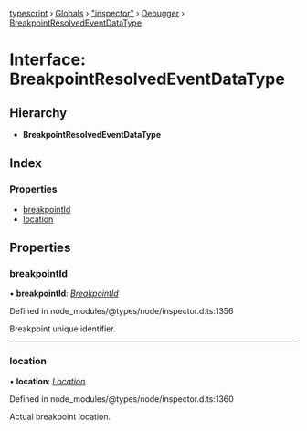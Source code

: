 [typescript](../README.md) › [Globals](../globals.md) › ["inspector"](../modules/_inspector_.md) › [Debugger](../modules/_inspector_.debugger.md) › [BreakpointResolvedEventDataType](_inspector_.debugger.breakpointresolvedeventdatatype.md)

# Interface: BreakpointResolvedEventDataType

## Hierarchy

* **BreakpointResolvedEventDataType**

## Index

### Properties

* [breakpointId](_inspector_.debugger.breakpointresolvedeventdatatype.md#breakpointid)
* [location](_inspector_.debugger.breakpointresolvedeventdatatype.md#location)

## Properties

###  breakpointId

• **breakpointId**: *[BreakpointId](../modules/_inspector_.debugger.md#breakpointid)*

Defined in node_modules/@types/node/inspector.d.ts:1356

Breakpoint unique identifier.

___

###  location

• **location**: *[Location](_inspector_.debugger.location.md)*

Defined in node_modules/@types/node/inspector.d.ts:1360

Actual breakpoint location.
